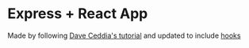 # Express + React App

Made by following [Dave Ceddia's tutorial](https://daveceddia.com/deploy-react-express-app-heroku/) and updated to include [hooks](https://reactjs.org/docs/hooks-intro.html)
